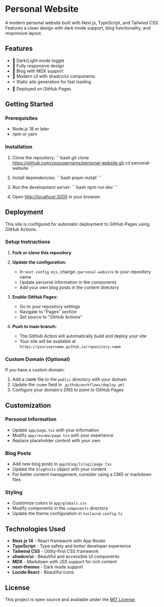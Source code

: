 # Personal Website

A modern personal website built with Next.js, TypeScript, and Tailwind CSS. Features a clean design with dark mode support, blog functionality, and responsive layout.

## Features

- 🌙 Dark/Light mode toggle
- 📱 Fully responsive design
- 📝 Blog with MDX support
- 🎨 Modern UI with shadcn/ui components
- ⚡ Static site generation for fast loading
- 🚀 Deployed on GitHub Pages

## Getting Started

### Prerequisites

- Node.js 18 or later
- npm or yarn

### Installation

1. Clone the repository:
\`\`\`bash
git clone https://github.com/yourusername/personal-website.git
cd personal-website
\`\`\`

2. Install dependencies:
\`\`\`bash
pnpm install
\`\`\`

3. Run the development server:
\`\`\`bash
npm run dev
\`\`\`

4. Open [http://localhost:3000](http://localhost:3000) in your browser.

## Deployment

This site is configured for automatic deployment to GitHub Pages using GitHub Actions.

### Setup Instructions

1. **Fork or clone this repository**

2. **Update the configuration:**
   - In `next.config.mjs`, change `/personal-website` to your repository name
   - Update personal information in the components
   - Add your own blog posts in the content directory

3. **Enable GitHub Pages:**
   - Go to your repository settings
   - Navigate to "Pages" section
   - Set source to "GitHub Actions"

4. **Push to main branch:**
   - The GitHub Action will automatically build and deploy your site
   - Your site will be available at `https://yourusername.github.io/repository-name`

### Custom Domain (Optional)

If you have a custom domain:

1. Add a `CNAME` file to the `public` directory with your domain
2. Update the `cname` field in `.github/workflows/deploy.yml`
3. Configure your domain's DNS to point to GitHub Pages

## Customization

### Personal Information
- Update `app/page.tsx` with your information
- Modify `app/resume/page.tsx` with your experience
- Replace placeholder content with your own

### Blog Posts
- Add new blog posts in `app/blog/[slug]/page.tsx`
- Update the `blogPosts` object with your content
- For better content management, consider using a CMS or markdown files

### Styling
- Customize colors in `app/globals.css`
- Modify components in the `components` directory
- Update the theme configuration in `tailwind.config.ts`

## Technologies Used

- **Next.js 14** - React framework with App Router
- **TypeScript** - Type safety and better developer experience
- **Tailwind CSS** - Utility-first CSS framework
- **shadcn/ui** - Beautiful and accessible UI components
- **MDX** - Markdown with JSX support for rich content
- **next-themes** - Dark mode support
- **Lucide React** - Beautiful icons

## License

This project is open source and available under the [MIT License](LICENSE).
